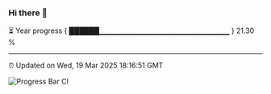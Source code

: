 ### Hi there 👋

⏳ Year progress { ██████▁▁▁▁▁▁▁▁▁▁▁▁▁▁▁▁▁▁▁▁▁▁▁▁ } 21.30 %

---

⏰ Updated on Wed, 19 Mar 2025 18:16:51 GMT

![Progress Bar CI](https://github.com/code-lakshay/GitHub-Actions-Demo/workflows/Progress%20Bar%20CI/badge.svg)
